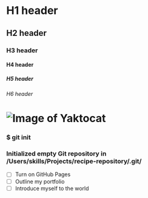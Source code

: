 # H1 header
## H2 header
### H3 header
#### H4 header
##### H5 header
###### H6 header

# ![Image of Yaktocat](https://octodex.github.com/images/yaktocat.png)

### $ git init
### Initialized empty Git repository in /Users/skills/Projects/recipe-repository/.git/

- [ ] Turn on GitHub Pages
- [ ] Outline my portfolio
- [ ] Introduce myself to the world
